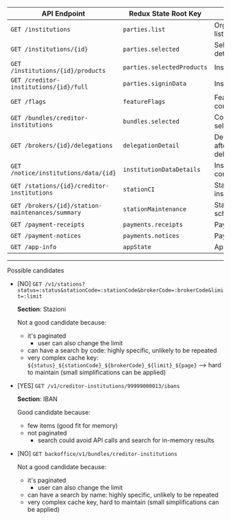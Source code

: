 | **API Endpoint** | **Redux State Root Key** | **Description** |
|------------------|---------------------------|-----------------|
| `GET /institutions` | `parties.list` | Organizations/institutions list |
| `GET /institutions/{id}` | `parties.selected` | Selected institution details |
| `GET /institutions/{id}/products` | `parties.selectedProducts` | Institution products |
| `GET /creditor-institutions/{id}/full` | `parties.signinData` | Institution signin data |
| `GET /flags` | `featureFlags` | Feature toggles configuration |
| `GET /bundles/creditor-institutions` | `bundles.selected` | Commission bundle selected from the list |
| `GET /brokers/{id}/delegations` | `delegationDetail` | Delegation's detail (only after click on a delegation) |
| `GET /notice/institutions/data/{id}` | `institutionDataDetails` | Institution data configuration |
| `GET /stations/{id}/creditor-institutions` | `stationCI` | Station creditor institutions |
| `GET /brokers/{id}/station-maintenances/summary` | `stationMaintenance` | Station maintenance schedules |
| `GET /payment-receipts` | `payments.receipts` | Payment receipts |
| `GET /payment-notices` | `payments.notices` | Payment notices |
| `GET /app-info` | `appState` | Application configuration |


---

Possible candidates

 - [NO] `GET /v1/stations?status=:status&stationCode=:stationCode&brokerCode=:brokerCode&limit=:limit`
    
    **Section**: Stazioni

    Not a good candidate because:
    - it's paginated
        - user can also change the limit
    - can have a search by code: highly specific, unlikely to be repeated
    - very complex cache key: `${status}_${stationCode}_${brokerCode}_${limit}_${page}` --> hard to maintain (small simplifications can be applied)

- [YES] `GET /v1/creditor-institutions/99999000013/ibans`
    
    **Section**: IBAN

    Good candidate because:
    - few items (good fit for memory)
    - not paginated
      - search could avoid API calls and search for in-memory results

- [NO] `GET backoffice/v1/bundles/creditor-institutions`

  Not a good candidate because:
    - it's paginated
        - user can also change the limit
    - can have a search by name: highly specific, unlikely to be repeated
    - very complex cache key, hard to maintain (small simplifications can be applied)